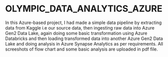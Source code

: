 # OLYMPIC_DATA_ANALYTICS_AZURE

In this Azure-based project, I had made a simple data pipeline by extracting data from Kaggle i.e our source data, then ingesting raw data into Azure Gen2 Data Lake, again doing some basic transformation using Azure Databricks and then loading transformed data into another Azure Gen2 Data Lake and doing analysis in Azure Synapse Analytics as per requirements. All screeshots of flow chart and some basic analysis are uploaded in pdf file. 
